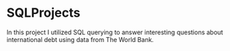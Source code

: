 # SQLProjects
In this project I utilized SQL querying to answer interesting questions about international debt using data from The World Bank.
